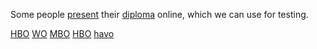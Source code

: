 
Some people
[present](https://www.antwanvantilborgh.nl/wp-content/uploads/2019/03/Mbo-Commercieel-medewerker-Junior-Accountmanager.pdf)
their
[diploma](https://maartenpaauw.com/static/education/hogeschool-leiden-informatica-bachelor.pdf)
online,
which we can use for testing.


[HBO](https://axelkoolhaas.com/doc/Axel_Koolhaas-Bachelor_Informatica.pdf)
[WO](https://axelkoolhaas.com/doc/Axel_Koolhaas-Master_Security_and_Network_Engineering.pdf)
[MBO](https://www.antwanvantilborgh.nl/wp-content/uploads/2019/03/Mbo-Commercieel-medewerker-Junior-Accountmanager.pdf)
[HBO](https://maartenpaauw.com/static/education/hogeschool-leiden-informatica-bachelor.pdf)
[havo](https://www.frankvanmourik.com/documents/Hoger%20algemeen%20voortgezet%20onderwijs.pdf)
<!--
[vwo](https://www.coursehero.com/file/52971816/Voorbereidend-wetenschappelijk-onderwijspdf/)
-->


